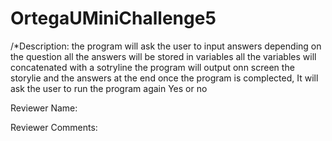 # OrtegaUMiniChallenge5
/*Description: 
the program will ask the user to input answers depending on the question
all the answers will be stored in variables
all the variables will concatenated with a sotryline
the program will output onn screen the storylie and the answers at the end
once the program is complected, It will ask the user to run the program again Yes or no

Reviewer Name:


Reviewer Comments:
